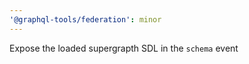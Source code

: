 ```yaml
---
'@graphql-tools/federation': minor
---
```


Expose the loaded supergrapth SDL in the `schema` event
